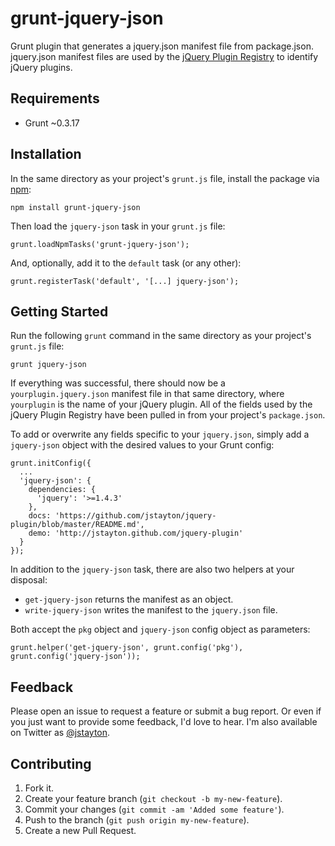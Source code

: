 grunt-jquery-json
=================

Grunt plugin that generates a jquery.json manifest file from package.json.
jquery.json manifest files are used by the
[jQuery Plugin Registry](http://plugins.jquery.com) to identify jQuery plugins.

Requirements
------------

*   Grunt ~0.3.17

Installation
------------

In the same directory as your project's `grunt.js` file, install the package via
[npm](https://npmjs.org):

    npm install grunt-jquery-json

Then load the `jquery-json` task in your `grunt.js` file:

    grunt.loadNpmTasks('grunt-jquery-json');

And, optionally, add it to the `default` task (or any other):

    grunt.registerTask('default', '[...] jquery-json');

Getting Started
---------------

Run the following `grunt` command in the same directory as your project's
`grunt.js` file:

    grunt jquery-json

If everything was successful, there should now be a `yourplugin.jquery.json`
manifest file in that same directory, where `yourplugin` is the name of your
jQuery plugin. All of the fields used by the jQuery Plugin Registry have been
pulled in from your project's `package.json`.

To add or overwrite any fields specific to your `jquery.json`, simply add a
`jquery-json` object with the desired values to your Grunt config:

    grunt.initConfig({
      ...
      'jquery-json': {
        dependencies: {
          'jquery': '>=1.4.3'
        },
        docs: 'https://github.com/jstayton/jquery-plugin/blob/master/README.md',
        demo: 'http://jstayton.github.com/jquery-plugin'
      }
    });

In addition to the `jquery-json` task, there are also two helpers at your
disposal:

*   `get-jquery-json` returns the manifest as an object.
*   `write-jquery-json` writes the manifest to the `jquery.json` file.

Both accept the `pkg` object and `jquery-json` config object as parameters:

    grunt.helper('get-jquery-json', grunt.config('pkg'), grunt.config('jquery-json'));

Feedback
--------

Please open an issue to request a feature or submit a bug report. Or even if
you just want to provide some feedback, I'd love to hear. I'm also available on
Twitter as [@jstayton](http://twitter.com/jstayton).

Contributing
------------

1.  Fork it.
2.  Create your feature branch (`git checkout -b my-new-feature`).
3.  Commit your changes (`git commit -am 'Added some feature'`).
4.  Push to the branch (`git push origin my-new-feature`).
5.  Create a new Pull Request.
